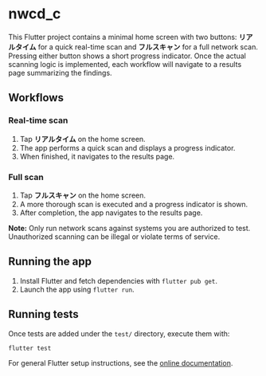 # nwcd_c

This Flutter project contains a minimal home screen with two buttons:
**リアルタイム** for a quick real-time scan and **フルスキャン** for a full
network scan. Pressing either button shows a short progress indicator. Once the
actual scanning logic is implemented, each workflow will navigate to a results
page summarizing the findings.

## Workflows

### Real-time scan
1. Tap **リアルタイム** on the home screen.
2. The app performs a quick scan and displays a progress indicator.
3. When finished, it navigates to the results page.

### Full scan
1. Tap **フルスキャン** on the home screen.
2. A more thorough scan is executed and a progress indicator is shown.
3. After completion, the app navigates to the results page.

**Note:** Only run network scans against systems you are authorized to test.
Unauthorized scanning can be illegal or violate terms of service.

## Running the app
1. Install Flutter and fetch dependencies with `flutter pub get`.
2. Launch the app using `flutter run`.

## Running tests
Once tests are added under the `test/` directory, execute them with:

```bash
flutter test
```

For general Flutter setup instructions, see the [online documentation](https://docs.flutter.dev/).
